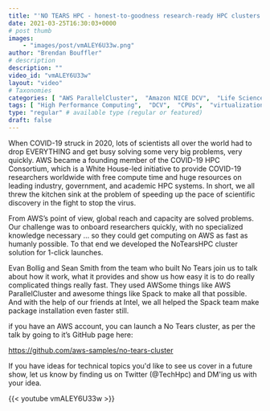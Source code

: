 ```yaml
---
title: "'NO TEARS HPC - honest-to-goodness research-ready HPC clusters in under 10 minutes."
date: 2021-03-25T16:30:03+0000
# post thumb
images:
    - "images/post/vmALEY6U33w.png"
author: "Brendan Bouffler"
# description
description: ""
video_id: "vmALEY6U33w"
layout: "video"
# Taxonomies
categories: [ "AWS ParallelCluster",  "Amazon NICE DCV",  "Life Sciences", ]
tags: [ "High Performance Computing",  "DCV",  "CPUs",  "virtualization",  "ParallelCluster",  "EC2",  "Storage",  "HPC",  "Covid-19",  "Lustre",  "Schedulers",  "vizualization",  "GPUs",  "techshorts", ]
type: "regular" # available type (regular or featured)
draft: false
---
```


When COVID-19 struck in 2020, lots of scientists all over the world had to drop EVERYTHING and get busy solving some very big problems, very quickly. AWS became a founding member of the COVID-19 HPC Consortium, which is a White House-led initiative to provide COVID-19 researchers worldwide with free compute time and huge resources on leading industry, government, and academic HPC systems. In short, we all threw the kitchen sink at the problem of speeding up the pace of scientific discovery in the fight to stop the virus.

From AWS’s point of view, global reach and capacity are solved problems. Our challenge was to onboard researchers quickly, with no specialized knowledge necessary ... so they could get computing on AWS as fast as humanly possible. To that end we developed the NoTearsHPC cluster solution for 1-click launches.

Evan Bollig and Sean Smith from the team who built No Tears join us to talk about how it work, what it provides and show us how easy it is to do really complicated things really fast. They used AWSome things like AWS ParallelCluster and awesome things like Spack to make all that possible. And with the help of our friends at Intel, we all helped the Spack team make package installation even faster still.

if you have an AWS account, you can launch a No Tears cluster, as per the talk by going to it’s GitHub page here:

https://github.com/aws-samples/no-tears-cluster

If you have ideas for technical topics you'd like to see us cover in a future show, let us know by finding us on Twitter (@TechHpc) and DM'ing us with your idea.

{{< youtube vmALEY6U33w >}}